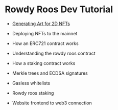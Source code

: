 # Rowdy Roos Dev Tutorial


- [Generating Art for 2D NFTs](/Generating%20Art%20For%202D%20NFTs/GENERATION.md)

- Deploying NFTs to the mainnet

- How an ERC721 contract works

- Understanding the rowdy roos contract

- How a staking contract works

- Merkle trees and ECDSA signatures

- Gasless whitelists

- Rowdy roos staking

- Website frontend to web3 connection
